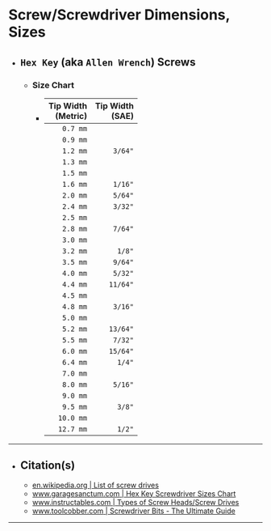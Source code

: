 <!-- https://github.com/mcavallo-git/Coding/blob/main/hardware/screws-screwdrivers/hex-key-allen-wrench_dimensions-sizes.md -->

# Screw/Screwdriver Dimensions, Sizes

- ## `Hex Key` (aka `Allen Wrench`) Screws
  - ### Size Chart
    - | Tip Width<br />(Metric) | Tip Width<br />(SAE) |
      | ----------------------: | -------------------: |
      |                `0.7 mm` |                      |
      |                `0.9 mm` |                      |
      |                `1.2 mm` |              `3/64"` |
      |                `1.3 mm` |                      |
      |                `1.5 mm` |                      |
      |                `1.6 mm` |              `1/16"` |
      |                `2.0 mm` |              `5/64"` |
      |                `2.4 mm` |              `3/32"` |
      |                `2.5 mm` |                      |
      |                `2.8 mm` |              `7/64"` |
      |                `3.0 mm` |                      |
      |                `3.2 mm` |               `1/8"` |
      |                `3.5 mm` |              `9/64"` |
      |                `4.0 mm` |              `5/32"` |
      |                `4.4 mm` |             `11/64"` |
      |                `4.5 mm` |                      |
      |                `4.8 mm` |              `3/16"` |
      |                `5.0 mm` |                      |
      |                `5.2 mm` |             `13/64"` |
      |                `5.5 mm` |              `7/32"` |
      |                `6.0 mm` |             `15/64"` |
      |                `6.4 mm` |               `1/4"` |
      |                `7.0 mm` |                      |
      |                `8.0 mm` |              `5/16"` |
      |                `9.0 mm` |                      |
      |                `9.5 mm` |               `3/8"` |
      |               `10.0 mm` |                      |
      |               `12.7 mm` |               `1/2"` |

***

- ## Citation(s)
  - [en.wikipedia.org | List of screw drives](https://en.wikipedia.org/wiki/List_of_screw_drives)
  - [www.garagesanctum.com | Hex Key Screwdriver Sizes Chart](https://www.garagesanctum.com/size-chart/screwdriver-sizes-chart/#ftoc-heading-2)
  - [www.instructables.com | Types of Screw Heads/Screw Drives](https://www.instructables.com/Types-of-Screw-Heads/)
  - [www.toolcobber.com | Screwdriver Bits - The Ultimate Guide](https://www.toolcobber.com.au/power-tools/drilling/accessories/screwdriver-bits/)

***
